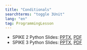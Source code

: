 ```yaml
---
title: "Conditionals"
searchterms: "toggle 3Unit"
lang: "en"
tag: ProgrammingLesson
---
```

 <ul>

 <li class="ng-binding">SPIKE 2 Python Slides:
 <a href="PyProgrammingLessons/Conditionals.pptx">PPTX</a>,
 <a href="PyProgrammingLessons/Conditionals.pdf">PDF</a>
 </li>
 <li class="ng-binding">SPIKE 3 Python Slides:
 <a href="PyProgrammingLessons/SP3Conditionals.pptx">PPTX</a>,
 <a href="PyProgrammingLessons/SP3Conditionals.pdf">PDF</a>
 </li>
 </ul>
